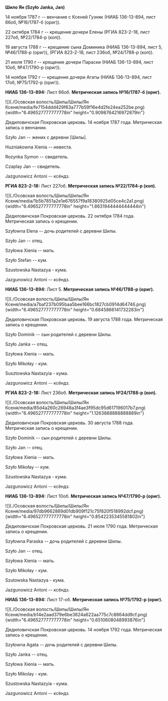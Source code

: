 **Шило Ян (Szyło Janka, Jan)**

14 ноября 1787 г -- венчание с Ксеней Гузняк (НИАБ 136-13-894, лист
66об, №16/1787-б (ориг)).

22 октября 1784 г -- крещение дочери Елены (РГИА 823-2-18, лист 227об,
№22/1784-р (коп)).

19 августа 1788 г -- крещение сына Доминика (НИАБ 136-13-894, лист 5,
№46/1788-р (ориг)), (РГИА 823-2-18, лист 236об, №24/1788-р (коп)).

21 июля 1790 г -- крещение дочери Параски (НИАБ 136-13-894, лист 10об,
№47/1790-р (ориг)).

14 ноября 1792 г -- крещение дочери Агаты (НИАБ 136-13-894, лист 17об,
№75/1792-р (ориг)).

**НИАБ 136-13-894:** Лист 66об. **Метрическая запись №16/1787-б
(ориг).**

![](./Осовская волость/Шилы/Шилы/Ян Ксеня/media/fe7154ddd429f63a777b59f16e4d2fe24ea252be.png){width="6.496527777777778in"
height="0.9098764216972879in"}

Дедиловичская Покровская церковь. 14 ноября 1787 года. Метрическая
запись о венчании.

Szyło Jan -- жених с деревни \[Шилы\].

Huzniakowna Xienia -- невеста.

Rozynka Symon -- свидетель.

Czaplay Jan -- свидетель.

Jazgunowicz Antoni -- ксёндз.

**РГИА 823-2-18:** Лист 227об. **Метрическая запись №22/1784-р (коп).**

![](./Осовская волость/Шилы/Шилы/Ян Ксеня/media/1b5b7851a2e1e676557f9a18380925d05ce4c2a1.png){width="6.496527777777778in"
height="1.8631944444444444in"}

Дедиловичская Покровская церковь. 22 октября 1784 года. Метрическая
запись о крещении.

Szyłowna Elena -- дочь родителей с деревни Шилы.

Szyło Jan -- отец.

Szyłowa Xienia -- мать.

Szyło Stefan -- кум.

Szustowska Nastazya - кума.

Jazgunowicz Antoni -- ксёндз.

**НИАБ 136-13-894:** Лист 5. **Метрическая запись №46/1788-р (ориг).**

![](./Осовская волость/Шилы/Шилы/Ян Ксеня/media/a7baf237b095baa5bee166bc1827cb0914d64746.png){width="6.496527777777778in"
height="0.6845866141732283in"}

Дедиловичская Покровская церковь. 19 августа 1788 года. Метрическая
запись о крещении.

Szyło Dominik -- сын родителей с деревни Шилы.

Szyło Janka -- отец.

Szyłowa Xienia -- мать.

Szyło Mikołay - кум.

Susztowska Nastazyia - кума.

Jazgunowicz Antoni -- ксёндз.

**РГИА 823-2-18:** Лист 236об. **Метрическая запись №24/1788-р (коп).**

![](./Осовская волость/Шилы/Шилы/Ян Ксеня/media/85d4a260c26948a3f4ae3f95dc95d617196017b7.png){width="6.496527777777778in"
height="1.1263888888888889in"}

Дедиловичская Покровская церковь. 30 августа 1788 года. Метрическая
запись о крещении.

Szyło Dominik -- сын родителей с деревни Шилы.

Szyło Jan -- отец.

Szyłowa Xienia -- мать.

Szyło Mikołay -- кум.

Szustowska Nastazya - кума.

Jazgunowicz Antoni -- ксёндз.

**НИАБ 136-13-894:** Лист 10об. **Метрическая запись №47/1790-р
(ориг).**

![](./Осовская волость/Шилы/Шилы/Ян Ксеня/media/97db9662889d01db909f121c75f820f518992dcf.png){width="6.496527777777778in"
height="0.8542235345581802in"}

Дедиловичская Покровская церковь. 21 июля 1790 года. Метрическая запись
о крещении.

Szyłowna Paraska -- дочь родителей с деревни Шилы.

Szyło Jan -- отец.

Szyłowa Xienia -- мать.

Szyło Mikołay - кум.

Szutowska Nastazya - кума.

Jazgunowicz Antoni -- ксёндз.

**НИАБ 136-13-894:** Лист 17-об. **Метрическая запись №75/1792-р
(ориг).**

![](./Осовская волость/Шилы/Шилы/Ян Ксеня/media/b14e2aad379e6be3824a622aa775c7c8864dd9cf.png){width="6.496527777777778in"
height="0.6510608048993876in"}

Дедиловичская Покровская церковь. 14 ноября 1792 года. Метрическая
запись о крещении.

Szyłowna Agata -- дочь родителей с деревни Шилы.

Szyło Janka -- отец.

Szyłowa Xienia -- мать.

Szyło Mikolay - кум.

Szustowska Nastazyia - кума.

Jazgunowicz Antoni -- ксёндз.
